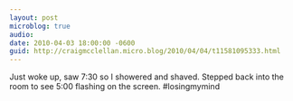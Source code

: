 ```yaml
---
layout: post
microblog: true
audio: 
date: 2010-04-03 18:00:00 -0600
guid: http://craigmcclellan.micro.blog/2010/04/04/t11581095333.html
---
```

Just woke up, saw 7:30 so I showered and shaved. Stepped back into the room to see 5:00 flashing on the screen. #losingmymind

